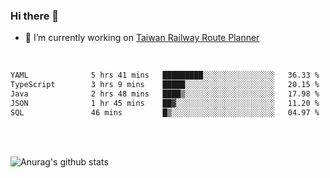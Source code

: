 ### Hi there 👋

- 🔭 I’m currently working on [Taiwan Railway Route Planner](https://github.com/Taiwan-Railway-Route-Planner)

<br/>

<!--START_SECTION:waka-->

```txt
YAML              5 hrs 41 mins   █████████░░░░░░░░░░░░░░░░   36.33 %
TypeScript        3 hrs 9 mins    █████░░░░░░░░░░░░░░░░░░░░   20.15 %
Java              2 hrs 48 mins   ████▒░░░░░░░░░░░░░░░░░░░░   17.98 %
JSON              1 hr 45 mins    ██▓░░░░░░░░░░░░░░░░░░░░░░   11.20 %
SQL               46 mins         █▒░░░░░░░░░░░░░░░░░░░░░░░   04.97 %
```

<!--END_SECTION:waka-->

<br/>
<br/>

![Anurag's github stats](https://github-readme-stats.vercel.app/api?username=DepickereSven&show_icons=true&theme=tokyonight)



<!--
**DepickereSven/DepickereSven** is a ✨ _special_ ✨ repository because its `README.md` (this file) appears on your GitHub profile.

Here are some ideas to get you started:

- 🔭 I’m currently working on ...
- 🌱 I’m currently learning ...
- 👯 I’m looking to collaborate on ...
- 🤔 I’m looking for help with ...
- 💬 Ask me about ...
- 📫 How to reach me: ...
- 😄 Pronouns: ...
- ⚡ Fun fact: ...
-->
